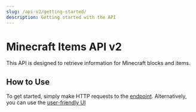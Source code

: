 ```yaml
---
slug: /api-v2/getting-started/
description: Getting started with the API
---
```


# Minecraft Items API v2
This API is designed to retrieve information for Minecraft blocks and items.

## How to Use
To get started, simply make HTTP requests to the [endpoint](/api-v2/getting-started/available-endpoints). Alternatively, you can use the [user-friendly UI](https://api.petarmc.com)
